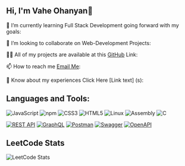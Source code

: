 ## Hi, I'm Vahe Ohanyan👋

🌱 I’m currently learning Full Stack Development going forward with my goals:

👯 I’m looking to collaborate on Web-Development Projects:

👨‍💻 All of my projects are available at this [GitHub](https://github.com/OV111) Link:

📫 How to reach me [Email Me](ohanyanv703@gmail.com):

📄 Know about my experiences Click Here [Link text] (s):

## Languages and Tools:
![JavaScript](https://img.shields.io/badge/JavaScript-323330?style=for-the-badge&logo=javascript&logoColor=F7DF1E)
![npm](https://img.shields.io/badge/npm-CB3837?style=for-the-badge&logo=npm&logoColor=white)
![CSS3](https://img.shields.io/badge/CSS3-1572B6?style=for-the-badge&logo=css3&logoColor=white)
![HTML5](https://img.shields.io/badge/HTML5-E34F26?style=for-the-badge&logo=html5&logoColor=white)
![Linux](https://img.shields.io/badge/Linux-FCC624?style=for-the-badge&logo=linux&logoColor=black)
![Assembly](https://img.shields.io/badge/Assembly-000000?style=for-the-badge&logo=assemblyscript&logoColor=white)
![C](https://img.shields.io/badge/C-00599C?style=for-the-badge&logo=c&logoColor=white)

[![REST API](https://img.shields.io/badge/-REST_API-black?style=flat-square)](https://restfulapi.net/)
[![GraphQL](https://img.shields.io/badge/-GraphQL-black?style=flat-square&logo=graphql&logoColor=E10098)](https://graphql.org/)
[![Postman](https://img.shields.io/badge/-Postman-black?style=flat-square&logo=postman&logoColor=FF6C37)](https://www.postman.com/)
[![Swagger](https://img.shields.io/badge/-Swagger-black?style=flat-square&logo=swagger&logoColor=85EA2D)](https://swagger.io/)
[![OpenAPI](https://img.shields.io/badge/-OpenAPI-black?style=flat-square&logo=openapi&logoColor=8C8C8C)](https://www.openapis.org/)


## LeetCode Stats

![LeetCode Stats](https://leetcode-stats-api.herokuapp.com/<Vahe_1>)



<!--
**OV111/OV111** is a ✨ _special_ ✨ repository because its `README.md` (this file) appears on your GitHub profile.

Here are some ideas to get you started:

- 🔭 I’m currently working on ...
- 🌱 I’m currently learning ...
- 👯 I’m looking to collaborate on ...
- 🤔 I’m looking for help with ...
- 💬 Ask me about ...
- 📫 How to reach me: ...
- 😄 Pronouns: ...
- ⚡ Fun fact: ...
-->
